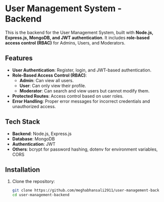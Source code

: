 # User Management System - Backend

This is the backend for the User Management System, built with **Node.js, Express.js, MongoDB, and JWT authentication**. It includes **role-based access control (RBAC)** for Admins, Users, and Moderators.

## Features
- **User Authentication**: Register, login, and JWT-based authentication.
- **Role-Based Access Control (RBAC)**:
  - **Admin**: Can view all users.
  - **User**: Can only view their profile.
  - **Moderator**: Can search and view users but cannot modify them.
- **Protected Routes**: Access control based on user roles.
- **Error Handling**: Proper error messages for incorrect credentials and unauthorized access.

## Tech Stack
- **Backend**: Node.js, Express.js
- **Database**: MongoDB
- **Authentication**: JWT
- **Others**: bcrypt for password hashing, dotenv for environment variables, CORS

## Installation

1. Clone the repository:
   ```sh
   git clone https://github.com/meghabhansali2911/user-management-backend.git
   cd user-management-backend
